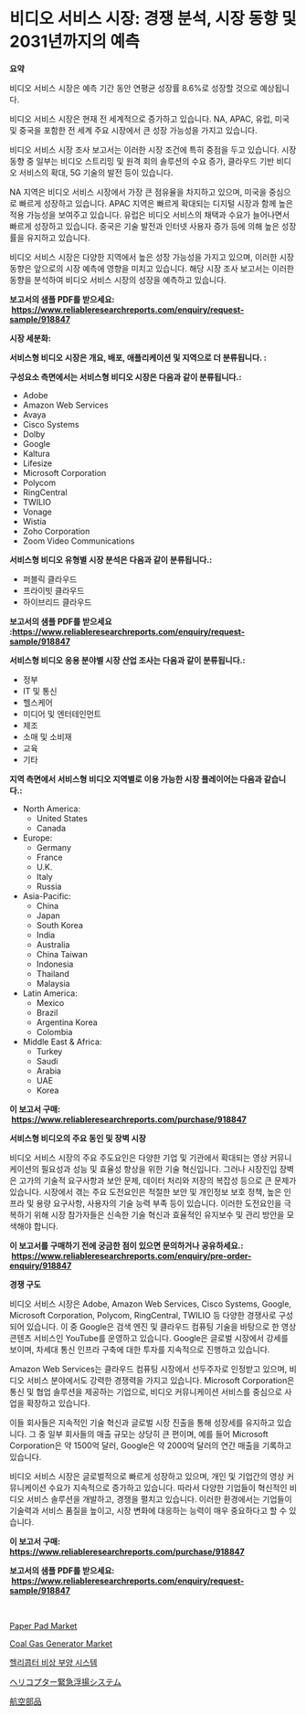 <p><h1>비디오 서비스 시장: 경쟁 분석, 시장 동향 및 2031년까지의 예측</h1></p><p><strong>요약</strong></p>
<p><p>비디오 서비스 시장은 예측 기간 동안 연평균 성장률 8.6%로 성장할 것으로 예상됩니다. </p><p>비디오 서비스 시장은 현재 전 세계적으로 증가하고 있습니다. NA, APAC, 유럽, 미국 및 중국을 포함한 전 세계 주요 시장에서 큰 성장 가능성을 가지고 있습니다. </p><p>비디오 서비스 시장 조사 보고서는 이러한 시장 조건에 특히 중점을 두고 있습니다. 시장 동향 중 일부는 비디오 스트리밍 및 원격 회의 솔루션의 수요 증가, 클라우드 기반 비디오 서비스의 확대, 5G 기술의 발전 등이 있습니다.</p><p>NA 지역은 비디오 서비스 시장에서 가장 큰 점유율을 차지하고 있으며, 미국을 중심으로 빠르게 성장하고 있습니다. APAC 지역은 빠르게 확대되는 디지털 시장과 함께 높은 적용 가능성을 보여주고 있습니다. 유럽은 비디오 서비스의 채택과 수요가 늘어나면서 빠르게 성장하고 있습니다. 중국은 기술 발전과 인터넷 사용자 증가 등에 의해 높은 성장률을 유지하고 있습니다.</p><p>비디오 서비스 시장은 다양한 지역에서 높은 성장 가능성을 가지고 있으며, 이러한 시장 동향은 앞으로의 시장 예측에 영향을 미치고 있습니다. 해당 시장 조사 보고서는 이러한 동향을 분석하여 비디오 서비스 시장의 성장을 예측하고 있습니다.</p></p>
<p><strong>보고서의 샘플 PDF를 받으세요: &nbsp;<a href="https://www.reliableresearchreports.com/enquiry/request-sample/918847">https://www.reliableresearchreports.com/enquiry/request-sample/918847</a></strong></p>
<p><strong>시장 세분화:</strong></p>
<p><strong> 서비스형 비디오 시장은 개요, 배포, 애플리케이션 및 지역으로 더 분류됩니다. :</strong></p>
<p><strong>구성요소 측면에서는 서비스형 비디오 시장은 다음과 같이 분류됩니다.:</strong></p>
<p><ul><li>Adobe</li><li>Amazon Web Services</li><li>Avaya</li><li>Cisco Systems</li><li>Dolby</li><li>Google</li><li>Kaltura</li><li>Lifesize</li><li>Microsoft Corporation</li><li>Polycom</li><li>RingCentral</li><li>TWILIO</li><li>Vonage</li><li>Wistia</li><li>Zoho Corporation</li><li>Zoom Video Communications</li></ul></p>
<p><strong> 서비스형 비디오 유형별 시장 분석은 다음과 같이 분류됩니다.:</strong></p>
<p><ul><li>퍼블릭 클라우드</li><li>프라이빗 클라우드</li><li>하이브리드 클라우드</li></ul></p>
<p><strong>보고서의 샘플 PDF를 받으세요 :<a href="https://www.reliableresearchreports.com/enquiry/request-sample/918847">https://www.reliableresearchreports.com/enquiry/request-sample/918847</a></strong></p>
<p><strong> 서비스형 비디오 응용 분야별 시장 산업 조사는 다음과 같이 분류됩니다.:</strong></p>
<p><ul><li>정부</li><li>IT 및 통신</li><li>헬스케어</li><li>미디어 및 엔터테인먼트</li><li>제조</li><li>소매 및 소비재</li><li>교육</li><li>기타</li></ul></p>
<p><strong>지역 측면에서 서비스형 비디오 지역별로 이용 가능한 시장 플레이어는 다음과 같습니다.:</strong></p>
<p><ul>
    <li>
        North America:
        <ul>
            <li>United States</li>
            <li>Canada</li>
        </ul>
    </li>
    <li>
        Europe:
        <ul>
            <li>Germany</li>
            <li>France</li>
            <li>U.K.</li>
            <li>Italy</li>
            <li>Russia</li>
        </ul>
    </li>
    <li>
        Asia-Pacific:
        <ul>
            <li>China</li>
            <li>Japan</li>
            <li>South Korea</li>
            <li>India</li>
            <li>Australia</li>
            <li>China Taiwan</li>
            <li>Indonesia</li>
            <li>Thailand</li>
            <li>Malaysia</li>
        </ul>
    </li>
    <li>
        Latin America:
        <ul>
            <li>Mexico</li>
            <li>Brazil</li>
            <li>Argentina Korea</li>
            <li>Colombia</li>
        </ul>
    </li>
    <li>
        Middle East & Africa:
        <ul>
            <li>Turkey</li>
            <li>Saudi</li>
            <li>Arabia</li>
            <li>UAE</li>
            <li>Korea</li>
        </ul>
    </li>
    </ul></p>
<p><strong>이 보고서 구매: &nbsp;<a href="https://www.reliableresearchreports.com/purchase/918847">https://www.reliableresearchreports.com/purchase/918847</a></strong></p>
<p><strong>서비스형 비디오의 주요 동인 및 장벽 시장</strong></p>
<p><p>비디오 서비스 시장의 주요 주도요인은 다양한 기업 및 기관에서 확대되는 영상 커뮤니케이션의 필요성과 성능 및 효율성 향상을 위한 기술 혁신입니다. 그러나 시장진입 장벽은 고가의 기술적 요구사항과 보안 문제, 데이터 처리와 저장의 복잡성 등으로 큰 문제가 있습니다. 시장에서 겪는 주요 도전요인은 적절한 보안 및 개인정보 보호 정책, 높은 인프라 및 용량 요구사항, 사용자의 기술 능력 부족 등이 있습니다. 이러한 도전요인을 극복하기 위해 시장 참가자들은 신속한 기술 혁신과 효율적인 유지보수 및 관리 방안을 모색해야 합니다.</p></p>
<p><strong>이 보고서를 구매하기 전에 궁금한 점이 있으면 문의하거나 공유하세요.: &nbsp;<a href="https://www.reliableresearchreports.com/enquiry/pre-order-enquiry/918847">https://www.reliableresearchreports.com/enquiry/pre-order-enquiry/918847</a></strong></p>
<p><strong>경쟁 구도</strong></p>
<p><p>비디오 서비스 시장은 Adobe, Amazon Web Services, Cisco Systems, Google, Microsoft Corporation, Polycom, RingCentral, TWILIO 등 다양한 경쟁사로 구성되어 있습니다. 이 중 Google은 검색 엔진 및 클라우드 컴퓨팅 기술을 바탕으로 한 영상 콘텐츠 서비스인 YouTube를 운영하고 있습니다. Google은 글로벌 시장에서 강세를 보이며, 차세대 통신 인프라 구축에 대한 투자를 지속적으로 진행하고 있습니다.</p><p>Amazon Web Services는 클라우드 컴퓨팅 시장에서 선두주자로 인정받고 있으며, 비디오 서비스 분야에서도 강력한 경쟁력을 가지고 있습니다. Microsoft Corporation은 통신 및 협업 솔루션을 제공하는 기업으로, 비디오 커뮤니케이션 서비스를 중심으로 사업을 확장하고 있습니다.</p><p>이들 회사들은 지속적인 기술 혁신과 글로벌 시장 진출을 통해 성장세를 유지하고 있습니다. 그 중 일부 회사들의 매출 규모는 상당히 큰 편이며, 예를 들어 Microsoft Corporation은 약 1500억 달러, Google은 약 2000억 달러의 연간 매출을 기록하고 있습니다.</p><p>비디오 서비스 시장은 글로벌적으로 빠르게 성장하고 있으며, 개인 및 기업간의 영상 커뮤니케이션 수요가 지속적으로 증가하고 있습니다. 따라서 다양한 기업들이 혁신적인 비디오 서비스 솔루션을 개발하고, 경쟁을 펼치고 있습니다. 이러한 환경에서는 기업들이 기술력과 서비스 품질을 높이고, 시장 변화에 대응하는 능력이 매우 중요하다고 할 수 있습니다.</p></p>
<p><strong>이 보고서 구매: &nbsp; <a href="https://www.reliableresearchreports.com/purchase/918847">https://www.reliableresearchreports.com/purchase/918847</a></strong></p>
<p><strong>보고서의 샘플 PDF를 받으세요: &nbsp;<a href="https://www.reliableresearchreports.com/enquiry/request-sample/918847">https://www.reliableresearchreports.com/enquiry/request-sample/918847</a></strong><strong></strong></p>
<p>&nbsp;</p>
<p><p><a href="https://issuu.com/reportprime-2/docs/paper-pad-market-size-2030.pptx">Paper Pad Market</a></p><p><a href="https://github.com/yoshih12/Market-Research-Report-List-2/blob/main/coal-gas-generator-market.md">Coal Gas Generator Market</a></p><p><a href="https://github.com/laholand/Market-Research-Report-List-2/blob/main/8615944182707.md">헬리콥터 비상 부양 시스템</a></p><p><a href="https://github.com/lababdou/Market-Research-Report-List-2/blob/main/5211970182712.md">ヘリコプター緊急浮揚システム</a></p><p><a href="https://github.com/mohamedbakry57/Market-Research-Report-List-2/blob/main/8252148182711.md">航空部品</a></p></p>